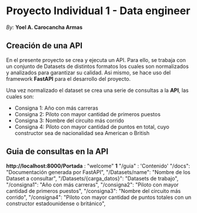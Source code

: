 # Proyecto Individual 1 - Data engineer
  *By:* **Yoel A. Carocancha Armas**

## Creación de una API

En el presente proyecto se crea y ejecuta un API. Para ello, se trabaja con un conjunto de Datasets de distintos formatos los cuales 
son normalizados y analizados para garantizar su calidad. Asi mismo, se hace uso del framework **FastAPI** para el desarrollo del proyecto. 

Una vez normalizado el dataset se crea una serie de consultas a la **API**, las cuales son:

* Consigna 1: Año con más carreras
* Consigna 2: Piloto con mayor cantidad de primeros puestos
* Consigna 3: Nombre del circuito más corrido
* Consigna 4: Piloto con mayor cantidad de puntos en total, cuyo constructor sea de nacionalidad sea American o British

## Guia de consultas en la **API**

**http://localhost:8000/Portada** :  "welcome"
  **1** "/guia" : 'Contenido'
  "/docs": "Documentación generada por FastAPI",
  "/Datasets/name": "Nombre de los Dataset a consultar",
  "/Datasets/{carga_datos}": "Datasets de trabajo",
  "/consigna1": "Año con más carreras",
  "/consigna2": "Piloto con mayor cantidad de primeros puestos",
  "/consigna3": "Nombre del circuito más corrido",
  "/consigna4": "Piloto con mayor cantidad de puntos totales con un constructor estadounidense o británico",

